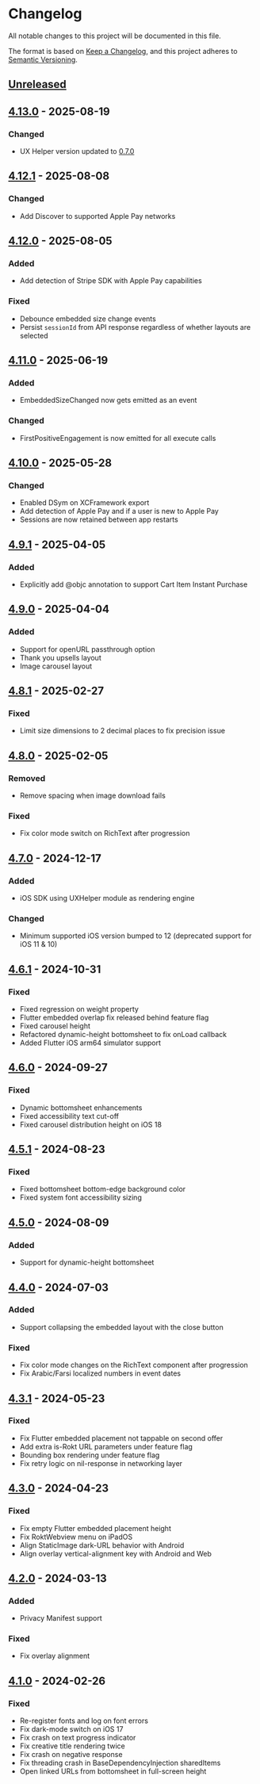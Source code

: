 <!-- markdownlint-disable MD024 -->

# Changelog

All notable changes to this project will be documented in this file.

The format is based on [Keep a Changelog](https://keepachangelog.com/en/1.1.0/),
and this project adheres to [Semantic Versioning](https://semver.org/spec/2.0.0.html).

## [Unreleased]

## [4.13.0] - 2025-08-19

### Changed

- UX Helper version updated to [0.7.0](https://github.com/ROKT/rokt-ux-helper-ios/blob/main/CHANGELOG.md#070---2025-08-19)

## [4.12.1] - 2025-08-08

### Changed

- Add Discover to supported Apple Pay networks

## [4.12.0] - 2025-08-05

### Added

- Add detection of Stripe SDK with Apple Pay capabilities

### Fixed

- Debounce embedded size change events
- Persist `sessionId` from API response regardless of whether layouts are selected

## [4.11.0] - 2025-06-19

### Added

- EmbeddedSizeChanged now gets emitted as an event

### Changed

- FirstPositiveEngagement is now emitted for all execute calls

## [4.10.0] - 2025-05-28

### Changed

- Enabled DSym on XCFramework export
- Add detection of Apple Pay and if a user is new to Apple Pay
- Sessions are now retained between app restarts

## [4.9.1] - 2025-04-05

### Added

- Explicitly add @objc annotation to support Cart Item Instant Purchase

## [4.9.0] - 2025-04-04

### Added

- Support for openURL passthrough option
- Thank you upsells layout
- Image carousel layout

## [4.8.1] - 2025-02-27

### Fixed

- Limit size dimensions to 2 decimal places to fix precision issue

## [4.8.0] - 2025-02-05

### Removed

- Remove spacing when image download fails

### Fixed

- Fix color mode switch on RichText after progression

## [4.7.0] - 2024-12-17

### Added

- iOS SDK using UXHelper module as rendering engine

### Changed

- Minimum supported iOS version bumped to 12 (deprecated support for iOS 11 & 10)

## [4.6.1] - 2024-10-31

### Fixed

- Fixed regression on weight property
- Flutter embedded overlap fix released behind feature flag
- Fixed carousel height
- Refactored dynamic-height bottomsheet to fix onLoad callback
- Added Flutter iOS arm64 simulator support

## [4.6.0] - 2024-09-27

### Fixed

- Dynamic bottomsheet enhancements
- Fixed accessibility text cut-off
- Fixed carousel distribution height on iOS 18

## [4.5.1] - 2024-08-23

### Fixed

- Fixed bottomsheet bottom-edge background color
- Fixed system font accessibility sizing

## [4.5.0] - 2024-08-09

### Added

- Support for dynamic-height bottomsheet

## [4.4.0] - 2024-07-03

### Added

- Support collapsing the embedded layout with the close button

### Fixed

- Fix color mode changes on the RichText component after progression
- Fix Arabic/Farsi localized numbers in event dates

## [4.3.1] - 2024-05-23

### Fixed

- Fix Flutter embedded placement not tappable on second offer
- Add extra is-Rokt URL parameters under feature flag
- Bounding box rendering under feature flag
- Fix retry logic on nil-response in networking layer

## [4.3.0] - 2024-04-23

### Fixed

- Fix empty Flutter embedded placement height
- Fix RoktWebview menu on iPadOS
- Align StaticImage dark-URL behavior with Android
- Align overlay vertical-alignment key with Android and Web

## [4.2.0] - 2024-03-13

### Added

- Privacy Manifest support

### Fixed

- Fix overlay alignment

## [4.1.0] - 2024-02-26

### Fixed

- Re-register fonts and log on font errors
- Fix dark-mode switch on iOS 17
- Fix crash on text progress indicator
- Fix creative title rendering twice
- Fix crash on negative response
- Fix threading crash in BaseDependencyInjection sharedItems
- Open linked URLs from bottomsheet in full-screen height

[unreleased]: https://github.com/ROKT/rokt-sdk-ios/compare/4.13.0...HEAD
[4.13.0]: https://github.com/ROKT/rokt-sdk-ios/compare/4.12.1...4.13.0
[4.12.1]: https://github.com/ROKT/rokt-sdk-ios/compare/4.12.0...4.12.1
[4.12.0]: https://github.com/ROKT/rokt-sdk-ios/compare/4.11.0...4.12.0
[4.11.0]: https://github.com/ROKT/rokt-sdk-ios/compare/4.10.0...4.11.0
[4.10.0]: https://github.com/ROKT/rokt-sdk-ios/compare/4.9.1...4.10.0
[4.9.1]: https://github.com/ROKT/rokt-sdk-ios/compare/4.9.0...4.9.1
[4.9.0]: https://github.com/ROKT/rokt-sdk-ios/compare/4.8.1...4.9.0
[4.8.1]: https://github.com/ROKT/rokt-sdk-ios/compare/4.8.0...4.8.1
[4.8.0]: https://github.com/ROKT/rokt-sdk-ios/compare/4.7.0...4.8.0
[4.7.0]: https://github.com/ROKT/rokt-sdk-ios/compare/4.6.1...4.7.0
[4.6.1]: https://github.com/ROKT/rokt-sdk-ios/compare/4.6.0...4.6.1
[4.6.0]: https://github.com/ROKT/rokt-sdk-ios/compare/4.5.1...4.6.0
[4.5.1]: https://github.com/ROKT/rokt-sdk-ios/compare/4.5.0...4.5.1
[4.5.0]: https://github.com/ROKT/rokt-sdk-ios/compare/4.4.0...4.5.0
[4.4.0]: https://github.com/ROKT/rokt-sdk-ios/compare/4.3.1...4.4.0
[4.3.1]: https://github.com/ROKT/rokt-sdk-ios/compare/4.3.0...4.3.1
[4.3.0]: https://github.com/ROKT/rokt-sdk-ios/compare/4.2.0...4.3.0
[4.2.0]: https://github.com/ROKT/rokt-sdk-ios/compare/4.1.0...4.2.0
[4.1.0]: https://github.com/ROKT/rokt-sdk-ios/compare/4.0.11-beta.9...4.1.0
